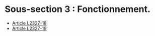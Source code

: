 # Sous-section 3 : Fonctionnement.

* [Article L2327-18](./LEGIARTI000006902126.md)
* [Article L2327-19](./LEGIARTI000006902127.md)
